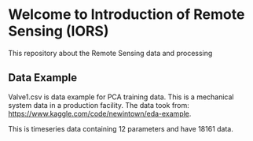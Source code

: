# Welcome to Introduction of Remote Sensing (IORS)
This repository about the Remote Sensing data and processing


## Data Example
Valve1.csv is data example for PCA training data. This is a mechanical system data in a production facility.
The data took from: https://www.kaggle.com/code/newintown/eda-example.

This is timeseries data containing 12 parameters and have 18161 data.
